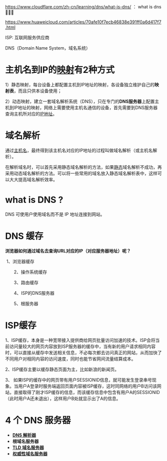 https://www.cloudflare.com/zh-cn/learning/dns/what-is-dns/ ： what is dns 🍓🍓🍓

https://www.huaweicloud.com/articles/70afe10f7ecb46838e391ff0a6d417f7.html

ISP: 互联网服务供应商



DNS（Domain Name System，域名系统）

# 主机名到IP的[映射](http://baike.baidu.com/view/21249.htm)有2种方式

1）静态映射，每台设备上都配置主机到IP地址的映射，各设备独立维护自己的**映射表**，而且只供本设备使用；

2）动态映射，建立一套域名解析系统（DNS），只在专门的**DNS服务器**上配置主机到IP地址的映射，网络上需要使用主机名通信的设备，首先需要到DNS服务器查询主机所对应的[IP地址](http://baike.baidu.com/view/3930.htm)。

# 域名解析

通过[主机名](http://baike.baidu.com/view/1617349.htm)，最终得到该主机名对应的IP地址的过程叫做域名解析（或主机名解析）。

在解析域名时，可以首先采用静态域名解析的方法，如果[静态](http://baike.baidu.com/view/612026.htm)域名解析不成功，再采用动态域名解析的方法。可以将一些常用的域名放入静态域名解析表中，这样可以大大提高域名解析效率。

# what is DNS ?

DNS 可使用户使用域名而不是 IP 地址连接到网站。 



# DNS 缓存

**浏览器如何通过域名去查询URL对应的IP（对应服务器地址）呢？**

​		1、浏览器缓存

　　2、操作系统缓存

　　3、路由缓存

　　4、ISP的DNS服务器

　　5、根服务器

# ISP缓存

1、ISP缓存，本身是一种宽带接入提供商给网页批量访问加速的技术。ISP会将当前访问量较大的网页内容放到ISP服务器的缓存中，当有新的用户请求相同内容时，可以直接从缓存中发送相关信息，不必每次都去访问真正的网站，从而加快了不同用户对相同内容的访问速度，同时也能节省网间流量结算成本。


2、ISP缓存主要以缓存静态页面为主，比如新浪的新闻页。

3、 如果ISP的缓存中的网页带有用户SESSIONID信息，就可能发生登录串号现象。当用户A登录时服务端返回页面内容被ISP缓存，这时同网络的用户B访问该网站，直接取得了刚才ISP缓存的信息，而该缓存信息中包含有用户A的SESSIONID（此时用户A还未退出），这样用户B处就显示出了A的信息。

# 4 个 DNS 服务器

- **[DNS 解析器](https://www.cloudflare.com/learning/dns/dns-server-types#recursive-resolver)** 
- **根域名服务器** 
- **[TLD 域名服务器](https://www.cloudflare.com/learning/dns/dns-server-types#tld-nameserver)** 
- **[权威性域名服务器](https://www.cloudflare.com/learning/dns/dns-server-types#authoritative-nameserver)** 



